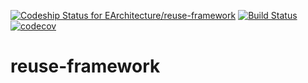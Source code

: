 [ ![Codeship Status for EArchitecture/reuse-framework](https://app.codeship.com/projects/e96eaff0-d54c-0134-7e99-3a0ebfcad274/status?branch=master)](https://app.codeship.com/projects/202440)
[![Build Status](https://travis-ci.org/EArchitecture/reuse-framework.svg?branch=master)](https://travis-ci.org/EArchitecture/reuse-framework)
[![codecov](https://codecov.io/gh/EArchitecture/reuse-framework/branch/master/graph/badge.svg)](https://codecov.io/gh/EArchitecture/reuse-framework)


# reuse-framework

